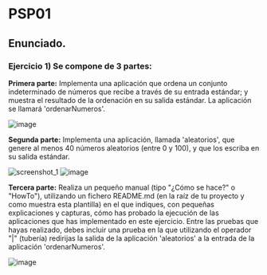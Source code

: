 # PSP01
## Enunciado.
### Ejercicio 1) Se compone de 3 partes:

**Primera parte:** Implementa una aplicación que ordena un conjunto indeterminado de números que recibe a través de su entrada estándar; y muestra el resultado de la ordenación en su salida estándar. La aplicación se llamará 'ordenarNumeros'.

![image](https://user-images.githubusercontent.com/44543081/47614305-1f52ad00-da9e-11e8-883b-35bb52b1dd8d.png)

**Segunda parte:** Implementa una aplicación, llamada 'aleatorios', que genere al menos 40 números aleatorios (entre 0 y 100), y que los escriba en su salida estándar.

![screenshot_1](https://user-images.githubusercontent.com/44543081/47614287-d6025d80-da9d-11e8-8780-8919de1688b6.png)
![image](https://user-images.githubusercontent.com/44543081/47614339-c8010c80-da9e-11e8-8880-387823ff4ab0.png)

**Tercera parte:** Realiza un pequeño manual (tipo "¿Cómo se hace?" o "HowTo"), utilizando un fichero README.md (en la raíz de tu proyecto y como muestra esta plantilla) en el que indiques, con pequeñas explicaciones y capturas, cómo has probado la ejecución de las aplicaciones que has implementado en este ejercicio. Entre las pruebas que hayas realizado, debes incluir una prueba en la que utilizando el operador "|" (tubería) redirijas la salida de la aplicación 'aleatorios' a la entrada de la aplicación 'ordenarNumeros'.

![image](https://user-images.githubusercontent.com/44543081/47614356-0991b780-da9f-11e8-9306-3407a7e559b7.png)
